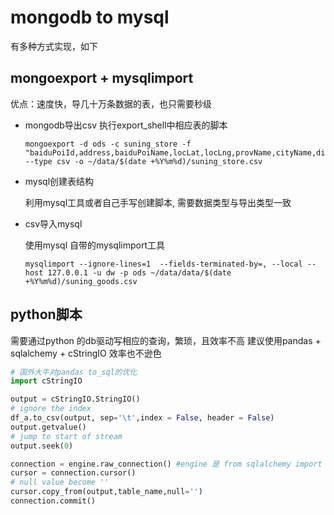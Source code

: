 # mongodb to mysql
有多种方式实现，如下
##  mongoexport + mysqlimport
 优点：速度快，导几十万条数据的表，也只需要秒级
- mongodb导出csv
    执行export_shell中相应表的脚本
    ```
    mongoexport -d ods -c suning_store -f "baiduPoiId,address,baiduPoiName,locLat,locLng,provName,cityName,districtName,crawl_time" --type csv -o ~/data/$(date +%Y%m%d)/suning_store.csv
    ```
- mysql创建表结构
    
    利用mysql工具或者自己手写创建脚本, 需要数据类型与导出类型一致


- csv导入mysql
    
    使用mysql 自带的mysqlimport工具
    ```
    mysqlimport --ignore-lines=1  --fields-terminated-by=, --local --host 127.0.0.1 -u dw -p ods ~/data/data/$(date +%Y%m%d)/suning_goods.csv
    ```
 
 ## python脚本
 
 需要通过python 的db驱动写相应的查询，繁琐，且效率不高
 建议使用pandas + sqlalchemy + cStringIO
 效率也不逊色
 ```python
 # 国外大牛对pandas to_sql的优化
import cStringIO
 
output = cStringIO.StringIO()
# ignore the index
df_a.to_csv(output, sep='\t',index = False, header = False)
output.getvalue()
# jump to start of stream
output.seek(0)
 
connection = engine.raw_connection() #engine 是 from sqlalchemy import create_engine
cursor = connection.cursor()
# null value become ''
cursor.copy_from(output,table_name,null='')
connection.commit()
```
 
 
 
 
 
 
 
 
